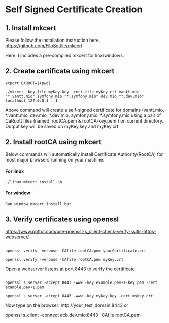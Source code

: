 # Self Signed Certificate Creation

## 1. Install mkcert 

Please follow the installation instruction here. 
https://github.com/FiloSottile/mkcert

Here, I includes a pre-compiled mkcert for linx/windows.


## 2. Create certificate using mkcert

```
export CAROOT=$(pwd)

./mkcert -key-file myKey.key -cert-file myKey.crt vantt.mio "*.vantt.mio" symfony.mio "*.symfony.mio" dev.mio "*.dev.mio" localhost 127.0.0.1 ::1

```

Above command will create a self-signed certificate for domains (vantt.mio, *.vantt.mio, dev.mio, *.dev.mio, symfony.mio, *.symfony.mio using a pair of CaRoott files (named: rootCA.pem & rootCA-key.pem ) on current directory. Output key will be saved on myKey.key and myKey.crt

## 2. Install rootCA using mkcert

Below commands will automatically install  Certificate Authority(RootCA) for most major browsers running on your machine.

#### For linux

```
./linux_mkcert_install.sh
```


#### For window

```
Run window_mkcert_install.bat
```

## 3. Verify certificates using openssl
https://www.poftut.com/use-openssl-s_client-check-verify-ssltls-https-webserver/

```

openssl verify -verbose -CAfile rootCA.pem yourCertificate.crt

openssl verify -verbose -CAfile rootCA.pem myKey.crt

```

Open a webserver listens at port 8443 to verify the certificate.

```

openssl s_server -accept 8443 -www -key example.pev+1-key.pem -cert example.pev+1.pem 

openssl s_server -accept 8443 -www -key myKey.key -cert myKey.crt 

```

Now type on the browser: http://your_test_domain:8443
or

openssl s_client -connect acb.dev.mio:8443 -CAfile rootCA.pem